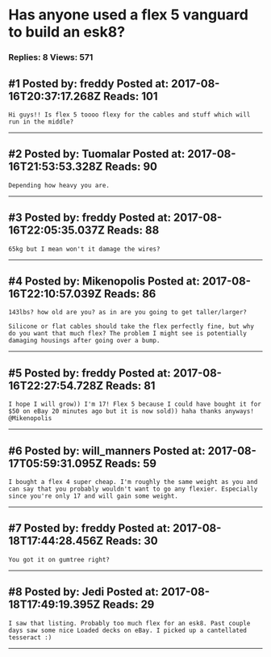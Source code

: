 # Has anyone used a flex 5 vanguard to build an esk8?

### Replies: 8 Views: 571

## \#1 Posted by: freddy Posted at: 2017-08-16T20:37:17.268Z Reads: 101

```
Hi guys!! Is flex 5 toooo flexy for the cables and stuff which will run in the middle?
```

---
## \#2 Posted by: Tuomalar Posted at: 2017-08-16T21:53:53.328Z Reads: 90

```
Depending how heavy you are.
```

---
## \#3 Posted by: freddy Posted at: 2017-08-16T22:05:35.037Z Reads: 88

```
65kg but I mean won't it damage the wires?
```

---
## \#4 Posted by: Mikenopolis Posted at: 2017-08-16T22:10:57.039Z Reads: 86

```
143lbs? how old are you? as in are you going to get taller/larger?

Silicone or flat cables should take the flex perfectly fine, but why do you want that much flex? The problem I might see is potentially damaging housings after going over a bump.
```

---
## \#5 Posted by: freddy Posted at: 2017-08-16T22:27:54.728Z Reads: 81

```
I hope I will grow)) I'm 17! Flex 5 because I could have bought it for $50 on eBay 20 minutes ago but it is now sold)) haha thanks anyways! @Mikenopolis
```

---
## \#6 Posted by: will_manners Posted at: 2017-08-17T05:59:31.095Z Reads: 59

```
I bought a flex 4 super cheap. I'm roughly the same weight as you and can say that you probably wouldn't want to go any flexier. Especially since you're only 17 and will gain some weight.
```

---
## \#7 Posted by: freddy Posted at: 2017-08-18T17:44:28.456Z Reads: 30

```
You got it on gumtree right?
```

---
## \#8 Posted by: Jedi Posted at: 2017-08-18T17:49:19.395Z Reads: 29

```
I saw that listing. Probably too much flex for an esk8. Past couple days saw some nice Loaded decks on eBay. I picked up a cantellated tesseract :)
```

---
